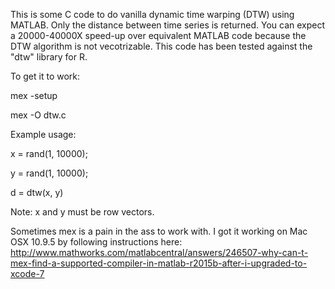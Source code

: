 This is some C code to do vanilla dynamic time warping (DTW)
using MATLAB. Only the distance between time series is returned.
You can expect a 20000-40000X speed-up over equivalent MATLAB code
because the DTW algorithm is not vecotrizable. This code has been tested
against the "dtw" library for R.

To get it to work:

mex -setup

mex -O dtw.c

Example usage:

x = rand(1, 10000);

y = rand(1, 10000);

d = dtw(x, y)

Note: x and y must be row vectors.

Sometimes mex is a pain in the ass to work with. I got it working on
Mac OSX 10.9.5 by following instructions here:
http://www.mathworks.com/matlabcentral/answers/246507-why-can-t-mex-find-a-supported-compiler-in-matlab-r2015b-after-i-upgraded-to-xcode-7

